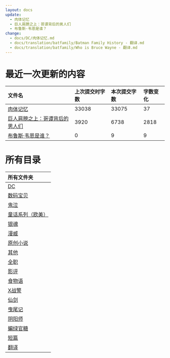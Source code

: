 ```yaml
---
layout: docs
update: 
  - 肉体记忆
  - 巨人肩膀之上：哥谭背后的男人们
  - 布鲁斯·韦恩是谁？
change:
  - docs/DC/肉体记忆.md
  - docs/translation/batfamily/Batman Family History - 翻译.md
  - docs/translation/batfamily/Who is Bruce Wayne - 翻译.md
---
```


# 最近一次更新的内容

|文件名|上次提交时字数|本次提交字数|字数变化|
|:-|:-|:-|:-|
|[肉体记忆](DC/肉体记忆.md)|33038|33075|37|
|[巨人肩膀之上：哥谭背后的男人们](translation/batfamily/Batman%20Family%20History%20-%20翻译.md)|3920|6738|2818|
|[布鲁斯·韦恩是谁？](translation/batfamily/Who%20is%20Bruce%20Wayne%20-%20翻译.md)|0|9|9|

# 所有目录

|所有文件夹|
|:-|
|[DC](DC)|
|[数码宝贝](DM)|
|[鬼泣](DMC)|
|[童话系列（欧美）](FT)|
|[银魂](GTM)|
|[漫威](M)|
|[原创小说](ON)|
|[其他](Others)|
|[全职](QZ)|
|[影评](SC)|
|[食物语](SWY)|
|[X战警](X)|
|[仙剑](XJ)|
|[曳尾记](YWJ)|
|[阴阳师](YYS)|
|[蝙绿官糖](batlantern)|
|[短篇](blob)|
|[翻译](translation)|
